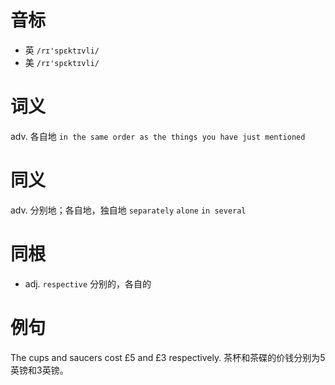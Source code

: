 # 音标

- 英 `/rɪ'spɛktɪvli/`
- 美 `/rɪ'spɛktɪvli/`

# 词义

adv. 各自地
`in the same order as the things you have just mentioned`

# 同义

adv. 分别地；各自地，独自地
`separately` `alone` `in several`

# 同根

- adj. `respective` 分别的，各自的

# 例句

The cups and saucers cost £5 and £3 respectively.
茶杯和茶碟的价钱分别为5英镑和3英镑。


